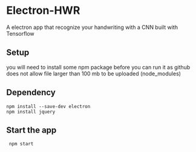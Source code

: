 # Electron-HWR
A electron app that recognize your handwriting with a CNN built with Tensorflow

## Setup 
you will need to install some npm package before you can run it as github does not allow file larger than 100 mb to be uploaded (node_modules)

## Dependency
```
npm install --save-dev electron
npm install jquery 
```

## Start the app 
```
 npm start

```
